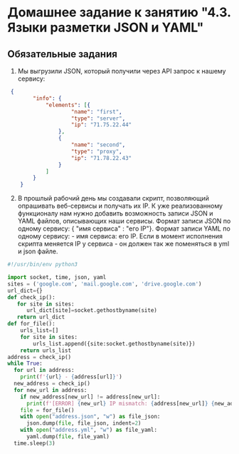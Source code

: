 # Домашнее задание к занятию "4.3. Языки разметки JSON и YAML"

## Обязательные задания

1. Мы выгрузили JSON, который получили через API запрос к нашему сервису:
```json
 {
    	"info": {
    		"elements": [{
    				"name": "first",
    				"type": "server",
    				"ip": "71.75.22.44"
    			},
    			{
    				"name": "second",
    				"type": "proxy",
    				"ip": "71.78.22.43"
    			}
    		]
    	}
    }
```

2. В прошлый рабочий день мы создавали скрипт, позволяющий опрашивать веб-сервисы и получать их IP. К уже реализованному функционалу нам нужно добавить возможность записи JSON и YAML файлов, описывающих наши сервисы. Формат записи JSON по одному сервису: { "имя сервиса" : "его IP"}. Формат записи YAML по одному сервису: - имя сервиса: его IP. Если в момент исполнения скрипта меняется IP у сервиса - он должен так же поменяться в yml и json файле.

```python
#!/usr/bin/env python3

import socket, time, json, yaml
sites = ('google.com', 'mail.google.com', 'drive.google.com')
url_dict={}
def check_ip():
   for site in sites:
      url_dict[site]=socket.gethostbyname(site)
   return url_dict
def for_file():
    urls_list=[]
    for site in sites:
        urls_list.append({site:socket.gethostbyname(site)})
    return urls_list
address = check_ip()
while True:
  for url in address:
    print(f'{url} - {address[url]}')
  new_address = check_ip()
  for new_url in address:
    if new_address[new_url] != address[new_url]:
      print(f'[ERROR] {new_url} IP mismatch: {address[new_url]} {new_address[new_url]}')
    file = for_file()
    with open("address.json", "w") as file_json:
      json.dump(file, file_json, indent=2)
    with open("address.yml", "w") as file_yaml:
      yaml.dump(file, file_yaml)
  time.sleep(3)
  ```
